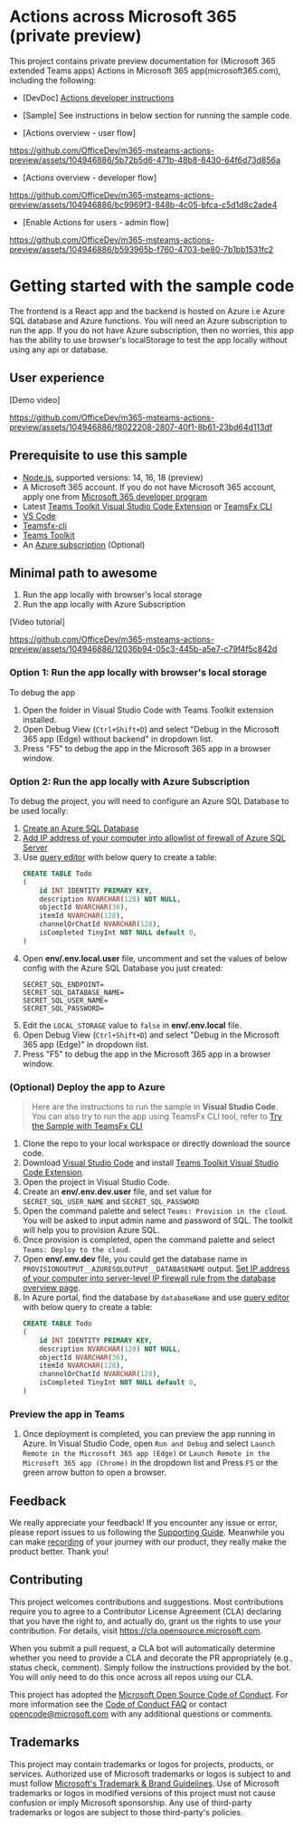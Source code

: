 # Actions across Microsoft 365 (private preview)

This project contains private preview documentation for (Microsoft 365 extended Teams apps) Actions in Microsoft 365 app(microsoft365.com), including the following:

- [DevDoc] [Actions developer instructions](./actions_developer_instructions_v3.pdf)

- [Sample] See instructions in below section for running the sample code. 
  
- [Actions overview - user flow]
  
https://github.com/OfficeDev/m365-msteams-actions-preview/assets/104946886/5b72b5d6-471b-48b8-8430-64f6d73d856a


- [Actions overview - developer flow]


https://github.com/OfficeDev/m365-msteams-actions-preview/assets/104946886/bc9969f3-848b-4c05-bfca-c5d1d8c2ade4


- [Enable Actions for users - admin flow]



https://github.com/OfficeDev/m365-msteams-actions-preview/assets/104946886/b593965b-f760-4703-be80-7b1bb1531fc2



# Getting started with the sample code

The frontend is a React app and the backend is hosted on Azure i.e Azure SQL database and Azure functions. You will need an Azure subscription to run the app.
If you do not have Azure subscription, then no worries, this app has the ability to use browser's localStorage to test the app locally without using any api or database.

## User experience

[Demo video]

https://github.com/OfficeDev/m365-msteams-actions-preview/assets/104946886/f8022208-2807-40f1-8b61-23bd64d113df

## Prerequisite to use this sample
- [Node.js](https://nodejs.org/), supported versions: 14, 16, 18 (preview)
- A Microsoft 365 account. If you do not have Microsoft 365 account, apply one from [Microsoft 365 developer program](https://developer.microsoft.com/en-us/microsoft-365/dev-program)
- Latest [Teams Toolkit Visual Studio Code Extension](https://aka.ms/teams-toolkit) or [TeamsFx CLI](https://aka.ms/teamsfx-cli)
- [VS Code](https://code.visualstudio.com/)
- [Teamsfx-cli](https://www.npmjs.com/package/@microsoft/teamsfx-cli)
- [Teams Toolkit](https://marketplace.visualstudio.com/items?itemName=TeamsDevApp.ms-teams-vscode-extension)
- An [Azure subscription](https://azure.microsoft.com/en-us/free/) (Optional)

## Minimal path to awesome
1. Run the app locally with browser's local storage
1. Run the app locally with Azure Subscription

[Video tutorial] 

https://github.com/OfficeDev/m365-msteams-actions-preview/assets/104946886/12036b94-05c3-445b-a5e7-c79f4f5c842d



### Option 1: Run the app locally with browser's local storage
To debug the app
1. Open the folder in Visual Studio Code with Teams Toolkit extension installed.
1. Open Debug View (`Ctrl+Shift+D`) and select "Debug in the Microsoft 365 app (Edge) without backend" in dropdown list.
1. Press "F5" to debug the app in the Microsoft 365 app in a browser window.
   
### Option 2: Run the app locally with Azure Subscription
To debug the project, you will need to configure an Azure SQL Database to be used locally:
1. [Create an Azure SQL Database](https://docs.microsoft.com/en-us/azure/azure-sql/database/single-database-create-quickstart?tabs=azure-portal)
1. [Add IP address of your computer into allowlist of firewall of Azure SQL Server](https://docs.microsoft.com/en-us/azure/azure-sql/database/firewall-configure#from-the-database-overview-page)
1. Use [query editor](https://docs.microsoft.com/en-us/azure/azure-sql/database/connect-query-portal) with below query to create a table:
    ```sql
    CREATE TABLE Todo
    (
        id INT IDENTITY PRIMARY KEY,
        description NVARCHAR(128) NOT NULL,
        objectId NVARCHAR(36),
        itemId NVARCHAR(128),
        channelOrChatId NVARCHAR(128),
        isCompleted TinyInt NOT NULL default 0,
    )

    ```
1. Open **env/.env.local.user** file, uncomment and set the values of below config with the Azure SQL Database you just created:
    ```
    SECRET_SQL_ENDPOINT=
    SECRET_SQL_DATABASE_NAME=
    SECRET_SQL_USER_NAME=
    SECRET_SQL_PASSWORD=
    ```
1. Edit the `LOCAL_STORAGE` value to `false` in **env/.env.local** file.
1. Open Debug View (`Ctrl+Shift+D`) and select "Debug in the Microsoft 365 app (Edge)" in dropdown list.
1. Press "F5" to debug the app in the Microsoft 365 app in a browser window.

### (Optional) Deploy the app to Azure

>Here are the instructions to run the sample in **Visual Studio Code**. You can also try to run the app using TeamsFx CLI tool, refer to [Try the Sample with TeamsFx CLI](cli.md)

1. Clone the repo to your local workspace or directly download the source code.
1. Download [Visual Studio Code](https://code.visualstudio.com) and install [Teams Toolkit Visual Studio Code Extension](https://aka.ms/teams-toolkit).
1. Open the project in Visual Studio Code.
1. Create an **env/.env.dev.user** file, and set value for `SECRET_SQL_USER_NAME` and `SECRET_SQL_PASSWORD`
1. Open the command palette and select `Teams: Provision in the cloud`. You will be asked to input admin name and password of SQL. The toolkit will help you to provision Azure SQL.
1. Once provision is completed, open the command palette and select `Teams: Deploy to the cloud`.
1. Open **env/.env.dev** file, you could get the database name in `PROVISIONOUTPUT__AZURESQLOUTPUT__DATABASENAME` output. [Set IP address of your computer into server-level IP firewall rule from the database overview page](https://docs.microsoft.com/en-us/azure/azure-sql/database/firewall-configure#from-the-database-overview-page).
1. In Azure portal, find the database by `databaseName` and use [query editor](https://docs.microsoft.com/en-us/azure/azure-sql/database/connect-query-portal) with below query to create a table:
    ```sql
    CREATE TABLE Todo
    (
        id INT IDENTITY PRIMARY KEY,
        description NVARCHAR(128) NOT NULL,
        objectId NVARCHAR(36),
        itemId NVARCHAR(128),
        channelOrChatId NVARCHAR(128),
        isCompleted TinyInt NOT NULL default 0,
    )
    ```

### Preview the app in Teams
1. Once deployment is completed, you can preview the app running in Azure. In Visual Studio Code, open `Run and Debug` and select `Launch Remote in the Microsoft 365 app (Edge)` or `Launch Remote in the Microsoft 365 app (Chrome)` in the dropdown list and Press `F5` or the green arrow button to open a browser.


## Feedback
We really appreciate your feedback! If you encounter any issue or error, please report issues to us following the [Supporting Guide](https://github.com/OfficeDev/TeamsFx-Samples/blob/dev/SUPPORT.md). Meanwhile you can make [recording](https://aka.ms/teamsfx-record) of your journey with our product, they really make the product better. Thank you!

## Contributing

This project welcomes contributions and suggestions.  Most contributions require you to agree to a
Contributor License Agreement (CLA) declaring that you have the right to, and actually do, grant us
the rights to use your contribution. For details, visit https://cla.opensource.microsoft.com.

When you submit a pull request, a CLA bot will automatically determine whether you need to provide
a CLA and decorate the PR appropriately (e.g., status check, comment). Simply follow the instructions
provided by the bot. You will only need to do this once across all repos using our CLA.

This project has adopted the [Microsoft Open Source Code of Conduct](https://opensource.microsoft.com/codeofconduct/).
For more information see the [Code of Conduct FAQ](https://opensource.microsoft.com/codeofconduct/faq/) or
contact [opencode@microsoft.com](mailto:opencode@microsoft.com) with any additional questions or comments.

## Trademarks

This project may contain trademarks or logos for projects, products, or services. Authorized use of Microsoft 
trademarks or logos is subject to and must follow 
[Microsoft's Trademark & Brand Guidelines](https://www.microsoft.com/en-us/legal/intellectualproperty/trademarks/usage/general).
Use of Microsoft trademarks or logos in modified versions of this project must not cause confusion or imply Microsoft sponsorship.
Any use of third-party trademarks or logos are subject to those third-party's policies.

